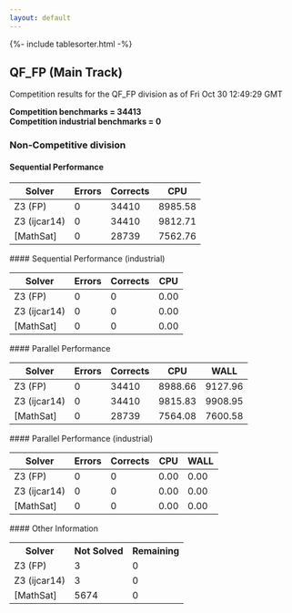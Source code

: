 ```yaml
---
layout: default
---
```

{%- include tablesorter.html -%}

##  QF_FP (Main Track)

Competition results for the QF_FP division as of Fri Oct 30 12:49:29 GMT

**Competition benchmarks = 34413** 
**<br/>Competition industrial benchmarks = 0** 

###  Non-Competitive division  




#### Sequential Performance
<table id="sequential" class="result sorted">
<thead>
<tr>
<th class="center">Solver</th><th class="center">Errors</th>
<th class="center">Corrects</th>
<th class="center">CPU</th>
</tr>
</thead>
<tr>
<td>Z3 (FP)</td>
<td class="right">0</td>
<td class="right">34410</td>
<td class="right">8985.58</td>
</tr>
<tr>
<td>Z3 (ijcar14)</td>
<td class="right">0</td>
<td class="right">34410</td>
<td class="right">9812.71</td>
</tr>
<tr>
<td>[MathSat]</td>
<td class="right">0</td>
<td class="right">28739</td>
<td class="right">7562.76</td>
</tr>
</table>
#### Sequential Performance (industrial)
<table id="sequentiali" class="result sorted">
<thead>
<tr>
<th class="center">Solver</th><th class="center">Errors</th>
<th class="center">Corrects</th>
<th class="center">CPU</th>
</tr>
</thead>
<tr>
<td>Z3 (FP)</td>
<td class="right">0</td>
<td class="right">0</td>
<td class="right">0.00</td>
</tr>
<tr>
<td>Z3 (ijcar14)</td>
<td class="right">0</td>
<td class="right">0</td>
<td class="right">0.00</td>
</tr>
<tr>
<td>[MathSat]</td>
<td class="right">0</td>
<td class="right">0</td>
<td class="right">0.00</td>
</tr>
</table>
#### Parallel Performance
<table id="parallel" class="result sorted">
<thead>
<tr>
<th class="center">Solver</th><th class="center">Errors</th>
<th class="center">Corrects</th>
<th class="center">CPU</th>
<th class="center">WALL</th>
</tr>
</thead>
<tr>
<td>Z3 (FP)</td>
<td class="right">0</td>
<td class="right">34410</td>
<td class="right">8988.66</td>
<td class="right">9127.96</td>
</tr>
<tr>
<td>Z3 (ijcar14)</td>
<td class="right">0</td>
<td class="right">34410</td>
<td class="right">9815.83</td>
<td class="right">9908.95</td>
</tr>
<tr>
<td>[MathSat]</td>
<td class="right">0</td>
<td class="right">28739</td>
<td class="right">7564.08</td>
<td class="right">7600.58</td>
</tr>
</table>
#### Parallel Performance (industrial)
<table id="paralleli" class="result sorted">
<thead>
<tr>
<th class="center">Solver</th><th class="center">Errors</th>
<th class="center">Corrects</th>
<th class="center">CPU</th>
<th class="center">WALL</th>
</tr>
</thead>
<tr>
<td>Z3 (FP)</td>
<td class="right">0</td>
<td class="right">0</td>
<td class="right">0.00</td>
<td class="right">0.00</td>
</tr>
<tr>
<td>Z3 (ijcar14)</td>
<td class="right">0</td>
<td class="right">0</td>
<td class="right">0.00</td>
<td class="right">0.00</td>
</tr>
<tr>
<td>[MathSat]</td>
<td class="right">0</td>
<td class="right">0</td>
<td class="right">0.00</td>
<td class="right">0.00</td>
</tr>
</table>
#### Other Information
<table>
<tr>
<th class="center">Solver</th>
<th class="center">Not Solved</th>
<th class="center">Remaining</th>
</tr>
<tr>
<td>Z3 (FP)</td>
<td class="right">3</td>
<td class="right">0</td>
</tr>
<tr>
<td>Z3 (ijcar14)</td>
<td class="right">3</td>
<td class="right">0</td>
</tr>
<tr>
<td>[MathSat]</td>
<td class="right">5674</td>
<td class="right">0</td>
</tr>
</table>

